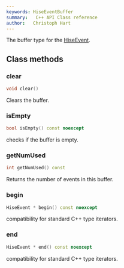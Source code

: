 ```yaml
---
keywords: HiseEventBuffer
summary:   C++ API Class reference
author:   Christoph Hart
---
```


The buffer type for the [HiseEvent](/cpp_api/hise/classhise_1_1_hise_event).   

## Class methods

### clear

```cpp
void clear()
```

Clears the buffer.   

### isEmpty

```cpp
bool isEmpty() const noexcept
```

checks if the buffer is empty.   

### getNumUsed

```cpp
int getNumUsed() const
```

Returns the number of events in this buffer.   

### begin

```cpp
HiseEvent * begin() const noexcept
```

compatibility for standard C++ type iterators.   

### end

```cpp
HiseEvent * end() const noexcept
```

compatibility for standard C++ type iterators.   
